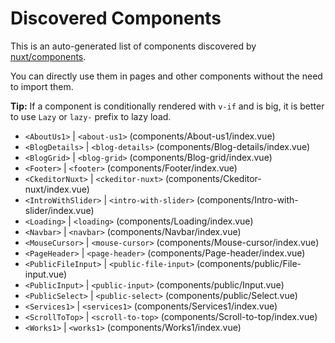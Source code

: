 # Discovered Components

This is an auto-generated list of components discovered by [nuxt/components](https://github.com/nuxt/components).

You can directly use them in pages and other components without the need to import them.

**Tip:** If a component is conditionally rendered with `v-if` and is big, it is better to use `Lazy` or `lazy-` prefix to lazy load.

- `<AboutUs1>` | `<about-us1>` (components/About-us1/index.vue)
- `<BlogDetails>` | `<blog-details>` (components/Blog-details/index.vue)
- `<BlogGrid>` | `<blog-grid>` (components/Blog-grid/index.vue)
- `<Footer>` | `<footer>` (components/Footer/index.vue)
- `<CkeditorNuxt>` | `<ckeditor-nuxt>` (components/Ckeditor-nuxt/index.vue)
- `<IntroWithSlider>` | `<intro-with-slider>` (components/Intro-with-slider/index.vue)
- `<Loading>` | `<loading>` (components/Loading/index.vue)
- `<Navbar>` | `<navbar>` (components/Navbar/index.vue)
- `<MouseCursor>` | `<mouse-cursor>` (components/Mouse-cursor/index.vue)
- `<PageHeader>` | `<page-header>` (components/Page-header/index.vue)
- `<PublicFileInput>` | `<public-file-input>` (components/public/File-input.vue)
- `<PublicInput>` | `<public-input>` (components/public/Input.vue)
- `<PublicSelect>` | `<public-select>` (components/public/Select.vue)
- `<Services1>` | `<services1>` (components/Services1/index.vue)
- `<ScrollToTop>` | `<scroll-to-top>` (components/Scroll-to-top/index.vue)
- `<Works1>` | `<works1>` (components/Works1/index.vue)
